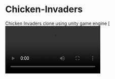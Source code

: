 # Chicken-Invaders
Chicken Invaders clone using unity game engine
[![Demo CountPages alpha](https://github.com/Mohameddnabil/Chicken-Invaders/blob/main/Project%20Video.mp4)
